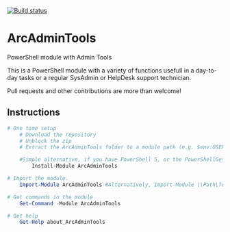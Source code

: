 [![Build status](https://ci.appveyor.com/api/projects/status/9fwaocaijx7tkos3?svg=true)](https://ci.appveyor.com/project/mczerniawski/arcadmintools)

ArcAdminTools
=============

PowerShell module with Admin Tools 

This is a PowerShell module with a variety of functions usefull in a day-to-day tasks or a regular SysAdmin or HelpDesk support technician.

Pull requests and other contributions are more than welcome!

## Instructions

```powershell
# One time setup
    # Download the repository
    # Unblock the zip
    # Extract the ArcAdminTools folder to a module path (e.g. $env:USERPROFILE\Documents\WindowsPowerShell\Modules\)

    #Simple alternative, if you have PowerShell 5, or the PowerShellGet module:
        Install-Module ArcAdminTools 

# Import the module.
    Import-Module ArcAdminTools #Alternatively, Import-Module \\Path\To\ArcAdminTools 

# Get commands in the module
    Get-Command -Module ArcAdminTools 

# Get help
    Get-Help about_ArcAdminTools 
```